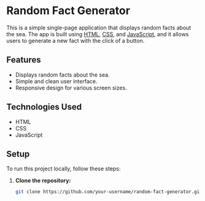 # Random Fact Generator

This is a simple single-page application that displays random facts about the sea. The app is built using [HTML](https://developer.mozilla.org/en-US/docs/Web/HTML), [CSS](https://developer.mozilla.org/en-US/docs/Learn/Getting_started_with_the_web/CSS_basics), and [JavaScript](https://developer.mozilla.org/en-US/docs/Web/JavaScript), and it allows users to generate a new fact with the click of a button.

## Features

- Displays random facts about the sea.
- Simple and clean user interface.
- Responsive design for various screen sizes.

## Technologies Used

- HTML
- CSS
- JavaScript

## Setup

To run this project locally, follow these steps:

1. **Clone the repository:**

   ```bash
   git clone https://github.com/your-username/random-fact-generator.git


